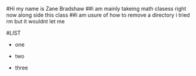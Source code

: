 #Hi my name is Zane Bradshaw
##i am mainly takeing math clasess right now along side this class
##i am usure of how to remove a directory i tried rm but it wouldnt let me




#LIST
- one
* two
+ three

